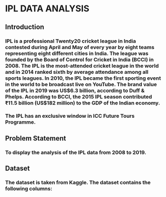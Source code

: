 # IPL DATA ANALYSIS

## Introduction
### IPL is a professional Twenty20 cricket league in India contested during April and May of every year by eight teams representing eight different cities in India. The league was founded by the Board of Control for Cricket in India (BCCI) in 2008. The IPL is the most-attended cricket league in the world and in 2014 ranked sixth by average attendance among all sports leagues. In 2010, the IPL became the first sporting event in the world to be broadcast live on YouTube. The brand value of the IPL in 2019 was US$6.3 billion, according to Duff & Phelps. According to BCCI, the 2015 IPL season contributed ₹11.5 billion (US$182 million) to the GDP of the Indian economy.

### The IPL has an exclusive window in ICC Future Tours Programme.

## Problem Statement
### To display the analysis of the IPL data from 2008 to 2019.

## Dataset
### The dataset is taken from Kaggle. The dataset contains the following columns: